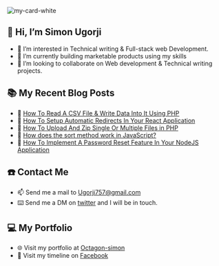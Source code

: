 ![my-card-white](https://user-images.githubusercontent.com/68190998/215255389-f5de94aa-6368-459b-b624-0bee59f51399.png)


## 👋 Hi, I’m Simon Ugorji

- 👀 I’m interested in Technical writing & Full-stack web Development. 
- 🌱 I’m currently building marketable products using my skills
- 💞️ I’m looking to collaborate on Web development & Technical writing projects. 

## :books: My Recent Blog Posts
<!-- BLOGPOSTS:START -->
 - 🚀 [How To Read A CSV File &amp; Write Data Into It Using PHP](https://octagon.hashnode.dev/how-to-read-a-csv-file-write-data-into-it-using-php)
 - 💫 [How To Setup Automatic Redirects In Your React Application](https://octagon.hashnode.dev/how-to-setup-automatic-redirects-in-your-react-application)
 - 💫 [How To Upload And Zip Single Or Multiple Files in PHP](https://octagon.hashnode.dev/how-to-upload-and-zip-single-or-multiple-files-in-php)
 - 🚀 [How does the sort method work in JavaScript?](https://octagon.hashnode.dev/how-does-the-sort-method-work-in-javascript)
 - 💫 [How To Implement A Password Reset Feature In Your NodeJS Application](https://octagon.hashnode.dev/how-to-implement-a-password-reset-feature-in-your-nodejs-application)<!-- BLOGPOSTS:END -->

## ☎️ Contact Me

- 📫 Send me a mail to Ugorji757@gmail.com
- ⌨️ Send me a DM on [twitter](https://twitter.com/ugorji_simon) and I will be in touch.

## 💻 My Portfolio

- 🌐 Visit my portfolio at [Octagon-simon](https://Octagon-simon.github.io)
- 📰 Visit my timeline on [Facebook](https://fb.com/Simon.ugorji.106)
